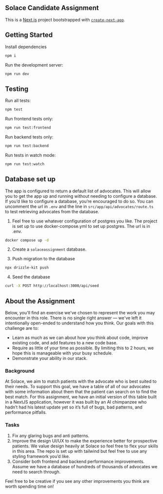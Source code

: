 ## Solace Candidate Assignment

This is a [Next.js](https://nextjs.org/) project bootstrapped with [`create-next-app`](https://github.com/vercel/next.js/tree/canary/packages/create-next-app).

## Getting Started

Install dependencies

```bash
npm i
```

Run the development server:

```bash
npm run dev
```

## Testing

Run all tests:

```bash
npm test
```

Run frontend tests only:

```bash
npm run test:frontend
```

Run backend tests only:

```bash
npm run test:backend
```

Run tests in watch mode:

```bash
npm run test:watch
```

## Database set up

The app is configured to return a default list of advocates. This will allow you to get the app up and running without needing to configure a database. If you’d like to configure a database, you’re encouraged to do so. You can uncomment the url in `.env` and the line in `src/app/api/advocates/route.ts` to test retrieving advocates from the database.

1. Feel free to use whatever configuration of postgres you like. The project is set up to use docker-compose.yml to set up postgres. The url is in .env.

```bash
docker compose up -d
```

2. Create a `solaceassignment` database.

3. Push migration to the database

```bash
npx drizzle-kit push 
```

4. Seed the database

```bash
curl -X POST http://localhost:3000/api/seed
```

## About the Assignment

Below, you'll find an exercise we've chosen to represent the work you may encounter in this role. There is no single right answer — we've left it intentionally open-ended to understand how you think. Our goals with this challenge are to:

- Learn as much as we can about how you think about code, improve existing code, and add features to a new code base.
- Require as little of your time as possible. By limiting this to 2 hours, we hope this is manageable with your busy schedule.
- Demonstrate your ability in our stack.

### Background

At Solace, we aim to match patients with the advocate who is best suited to their needs. To support this goal, we have a table of all of our advocates with some information about them that the patient can search on to find the best match. For this assignment, we have an initial version of this table built in a NextJS application, however it was built by an AI chimpanzee who hadn’t had his latest update yet so it’s full of bugs, bad patterns, and performance pitfalls.

### Tasks

1. Fix any glaring bugs and anti patterns.
2. Improve the design UI/UX to make the experience better for prospective patients. We value design heavily at Solace so feel free to flex your skills in this area. The repo is set up with tailwind but feel free to use any styling framework you’d like.
3. Consider both frontend and backend performance improvements. Assume we have a database of hundreds of thousands of advocates we need to search through.

Feel free to be creative if you see any other improvements you think are worth spending time on!
